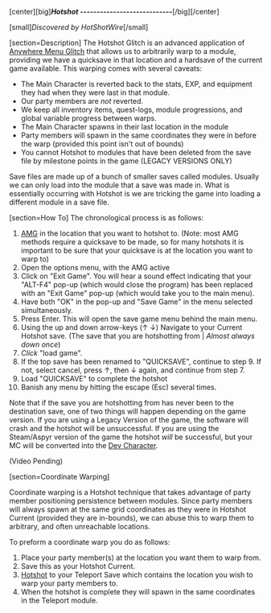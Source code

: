 [center][big]***Hotshot
----------------------------***[/big][/center]

[small]*Discovered by HotShotWire*[/small]

[section=Description]
The Hotshot Glitch is an advanced application of [Anywhere Menu Glitch](rnx0w) that allows us to arbitrarily warp to a module, providing we have a quicksave in that location and a hardsave of the current game available. This warping comes with several caveats:
* The Main Character is reverted back to the stats, EXP, and equipment they had when they were last in that module.
* Our party members are *not* reverted.
* We keep all inventory items, quest-logs, module progressions, and global variable progress between warps.
* The Main Character spawns in their last location in the module
* Party members will spawn in the same coordinates they were in before the warp (provided this point isn't out of bounds)
* You cannot Hotshot to modules that have been deleted from the save file by milestone points in the game (LEGACY VERSIONS ONLY) 

Save files are made up of a bunch of smaller saves called modules. Usually we can only load into the module that a save was made in. What is essentially occurring with Hotshot is we are tricking the game into loading a different module in a save file.

[section=How To]
The chronological process is as follows:
1. [AMG](rnx0w) in the location that you want to hotshot to. (Note: most AMG methods require a quicksave to be made, so for many hotshots it is important to be sure that your quicksave is at the location you want to warp to)
2. Open the options menu, with the AMG active
3. Click on "Exit Game". You will hear a sound effect indicating that your "ALT-F4" pop-up (which would close the program) has been replaced with an "Exit Game" pop-up (which would take you to the main menu).
4. Have both "OK" in the pop-up and "Save Game" in the menu selected simultaneously. 
5. Press Enter. This will open the save game menu behind the main menu.
6. Using the up and down arrow-keys (↑ ↓) Navigate to your Current Hotshot save. (The save that you are hotshotting from | *Almost always down once*)
7. *Click* "load game".
8. If the top save has been renamed to "QUICKSAVE", continue to step 9. If not, select cancel, press ↑, then ↓ again, and continue from step 7.
9. Load "QUICKSAVE" to complete the hotshot
10. Banish any menu by hitting the escape (Esc) several times.

Note that if the save you are hotshotting from has never been to the destination save, one of two things will happen depending on the game version. If you are using a Legacy Version of the game, the software will crash and the hotshot will be unsuccessful. If you are using the Steam/Aspyr version of the game the hotshot *will* be successful, but your MC will be converted into the [Dev Character](i015q).

(Video Pending)

[section=Coordinate Warping]

Coordinate warping is a Hotshot technique that takes advantage of party member positioning persistence between modules. Since party members will always spawn at the same grid coordinates as they were in Hotshot Current (provided they are in-bounds), we can abuse this to warp them to arbitrary, and often unreachable locations.

To preform a coordinate warp you do as follows:
1. Place your party member(s) at the location you want them to warp from.
2. Save this as your Hotshot Current.
3. [Hotshot](y4rma#ch2How_To) to your Teleport Save which contains the location you wish to warp your party members to.
4. When the hotshot is complete they will spawn in the same coordinates in the Teleport module.